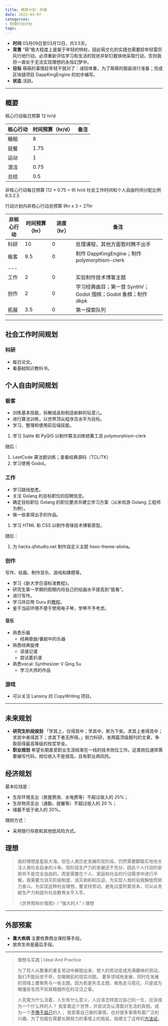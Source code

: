 ```yaml
---
title: 萌芽计划：开端
date: 2022-03-07
categories:
- 短期行动计划
tags:
---
```


- **时间** 03月09日至03月12日，共3.5天。
- **背景** “萌”极大程度上是属于年轻的特权，因此萌文化的实践也需要趁年轻雷厉风行地行动。必须重新评估学习和生活的现状并斩钉截铁地采取行动，否则我将一直处于无法实现理想的永恒幻梦中。
- **目标** 萌萌的事情趁年轻干就对了：减轻体重，为了萌萌的服装进行准备；完成区块链项目 DappKingEngine 的初步编写。
- **状态** 活跃。

---

## 概要

核心行动每日预算 12 hr/d

| 核心行动 | 时间预算（hr/d） | 备注 |
| --- | --- | --- |
| 睡眠 | 8 | |
| 就餐 | 1.75 | |
| 运动 | 1 | |
| 清洁 | 0.75 | |
| 总结 | 0.5 | |

非核心行动每日预算 (12 × 0.75 = 9) hr/d
社会工作时间和个人自由时间分配比例 6.5:2.5

行动计划内非核心行动总预算 9hr x 3 = 27hr

| 非核心行动 | 时间预算（hr） | 进度（hr） | 备注 |
| --- | --- | --- | --- |
| 科研 | 10 | 0 | 处理课程，其他方面暂时腾不出手 |  |
| 极客 | 9.5 | 0 | 制作 DappKingEngine；制作 polymorphism-clerk |
| --- |
| 工作 | 2 | 0 | 实验制作技术博客主题 |
| 创作 | 2 | 0 | 学习经典曲目；第一首 SynthV；Godot 围棋；Godot 象棋；制作 dkpk |
| 拓展 | 3.5 | 0 | 第一探索队列 |

---

## 社会工作时间规划

### 科研

- 每日论文。
- 看基础知识教科书。

## 个人自由时间规划

### 极客

- 训练基本技能，拆解成品和制造新鲜的玩意儿。
- 进行算法训练，以世界顶尖程序员水平为目标。
- 学习、整理和使用前后端技能。

1. 学习 Sqlite 和 PyQt5 以制作算法训练统筹工具 polymorphism-clerk

随后：

1. LeetCode 算法题训练；查看经典源码（TCL/TK）
2. 学习使用 Godot。

### 工作

- 学习路线[参考](https://github.com/kamranahmedse/developer-roadmap)。
- 关注 Golang 的目标职位的招聘信息。
- 确定目标职位 Golang 的职位要求并建立学习方案（以米哈游 Golang 工程师为例）。
- 做一些拿得出手的作品。

1. 学习 HTML 和 CSS 以制作青锋技术博客原型。

随后：

1. 为 hacks.qfstudio.net 制作自定义主题 hexo-theme-alisha。

### 创作

写作、绘画、制作音乐、游戏和建模等。

- 学习《新大学日语标准教程》。
- 研究生第一学期的假期内将自己的绘画水平提高到“能看”。
- 进行写作。
- 学习并应用 Guru 的[教程](https://www.bilibili.com/video/BV1az4y1X7Tr)。
- 鉴于当前环境不便于使用电子琴，学琴不予考虑。

#### 音乐

- 熟悉乐器
  - 经典歌曲/番剧中的乐器
- 熟悉经典旋律
  - 读谱记谱
  - 尝试着扒谱
- 熟悉vocal: Synthesizer V Qing Su
  - 学习大师的作品

### 游戏

- 可以关注 Lansiny 的 CopyWriting 项目。

---

## 未来规划

- **研究生阶段规划** 「学其上，仅得其中；学其中，斯为下矣。求其上者得其中；求其中者得其下；求其下者无所得。」努力科研，发两篇顶级期刊的文章，争取获得最高等级的校奖学金。
- **职业规划** 希望长期直至职业生涯结束在一线的技术岗位工作。这类岗位通常需要编写代码，岗位收入不是很高，且有职业病风险。

## 经济规划

基本红线是：

- 生存环境支出（房屋费用、水电费等）不超过收入的 25%；
- 生存物资支出（通勤、就餐等）不超过收入的 20 %；
- 储蓄不低于收入的 20%。

理财方式：

- 采用银行存款和其他低风险方式。

## 理想

> 我的理想是星辰大海。但在人类历史发展的现阶段，仍然需要脚踏实地地关注人类社会自身的斗争。现阶段生产力的发展还不充分，因此个人行动的安排并不是完全自由的，而是需要在个人、家庭和社会的行动需求中进行平衡。我需要为消灭阶级制度、消灭剥削和压迫，为实现人类的自我解放而努力奋斗。为实现这种社会理想，要坚持劳动，避免过度积累资本，可以从贡献生产力和提升社会教育水平入手。
>
> 《世界观和价值观》/ “强大的人” / 理想

---

## 外部预案

- **重大疾病** 主要依靠商业保险等手段。
- 放弃生命是最后手段。

---

> 理想与实践 | Ideal And Practice
>
> 为了将人从繁重的重复劳动中解脱出来，使人的劳动变成充满趣味的劳动。我们不能玩世不恭，忽略眼前的现实问题。
> 要多领域地发展，同时在发展的领域上要聚焦与一些主题。因为若是失去主题，难免走马观花，只是成为略懂皮毛而不知其精髓所在的泛泛之辈。
>
> 人究竟为什么活着，人生有什么意义，人应该怎样度过自己的一生，应该成为一个什么样的人？
> 我爱着这个世界，并尝试去认清面对生活的真相，成为一个[不愧于自己](https://lightyears1998.github.io/notebook/philosophy/ego/02-perspective/)的人；
> 我爱着自己做的事情，也对很多事情有着广泛的兴趣。为了克服在需要长期努力的事情上的拖延，我建立了这样的[方法论](https://lightyears1998.github.io/notebook/philosophy/ego/01-methodology/)。
